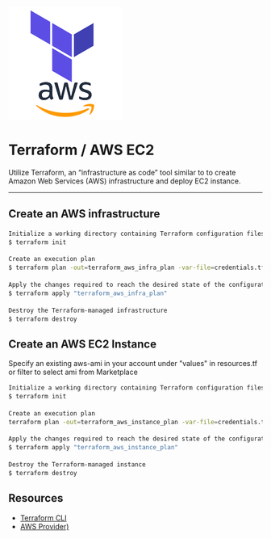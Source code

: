 ![Terraform](terraform-aws.png)

# Terraform / AWS EC2

Utilize Terraform, an “infrastructure as code” tool similar to to create Amazon Web Services (AWS) infrastructure and deploy EC2 instance.

---

## Create an AWS infrastructure

```sh
Initialize a working directory containing Terraform configuration files
$ terraform init

Create an execution plan
$ terraform plan -out=terraform_aws_infra_plan -var-file=credentials.tfvars

Apply the changes required to reach the desired state of the configuration
$ terraform apply "terraform_aws_infra_plan"

Destroy the Terraform-managed infrastructure
$ terraform destroy
```

## Create an AWS EC2 Instance

Specify an existing aws-ami in your account under "values" in resources.tf or filter to select ami from Marketplace

```sh
Initialize a working directory containing Terraform configuration files
$ terraform init

Create an execution plan
terraform plan -out=terraform_aws_instance_plan -var-file=credentials.tfvars

Apply the changes required to reach the desired state of the configuration
$ terraform apply "terraform_aws_instance_plan"

Destroy the Terraform-managed instance
$ terraform destroy
```

## Resources

* [Terraform CLI](https://www.terraform.io/docs/commands/destroy.html)
* [AWS Provider)](https://www.terraform.io/docs/providers/aws)
